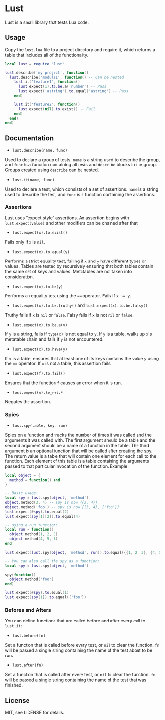 Lust
===

Lust is a small library that tests Lua code.

Usage
---

Copy the `lust.lua` file to a project directory and require it, which returns a table that includes all of the functionality.

```Lua
local lust = require 'lust'

lust.describe('my project', function()
  lust.describe('module1', function() -- Can be nested
    lust.it('feature1', function()
      lust.expect(1).to.be.a('number') -- Pass
      lust.expect('astring').to.equal('astring') -- Pass
    end)

    lust.it('feature2', function()
      lust.expect(nil).to.exist() -- Fail
    end)
  end)
end)
```

Documentation
---

- `lust.describe(name, func)`

Used to declare a group of tests.  `name` is a string used to describe the group, and `func` is a function containing all tests and `describe` blocks in the group.  Groups created using `describe` can be nested.

- `lust.it(name, func)`

Used to declare a test, which consists of a set of assertions.  `name` is a string used to describe the test, and `func` is a function containing the assertions.

### Assertions

Lust uses "expect style" assertions.  An assertion begins with `lust.expect(value)` and other modifiers can be chained after that:

- `lust.expect(x).to.exist()`

Fails only if `x` is `nil`.

- `lust.expect(x).to.equal(y)`

Performs a strict equality test, failing if `x` and `y` have different types or values.  Tables are tested by recursively ensuring that both tables contain the same set of keys and values.  Metatables are not taken into consideration.

- `lust.expect(x).to.be(y)`

Performs an equality test using the `==` operator.  Fails if `x ~= y`.

- `lust.expect(x).to.be.truthy()` and `lust.expect(x).to.be.falsy()`

Truthy fails if `x` is `nil` or `false`.  Falsy fails if `x` is not `nil` or `false`.

- `lust.expect(x).to.be.a(y)`

If `y` is a string, fails if `type(x)` is not equal to `y`.  If `y` is a table, walks up `x`'s metatable chain and fails if `y` is not encountered.

- `lust.expect(x).to.have(y)`

If `x` is a table, ensures that at least one of its keys contains the value `y` using the `==` operator.  If `x` is not a table, this assertion fails.

- `lust.expect(f).to.fail()`

Ensures that the function `f` causes an error when it is run.

- `lust.expect(x).to_not.*`

Negates the assertion.

### Spies

- `lust.spy(table, key, run)`

Spies on a function and tracks the number of times it was called and the arguments it was called with.  The first argument should be a table and the second argument should be a name of a function in the table. The third argument is an optional function that will be called after creating the spy. The return value is a table that will contain one element for each call to the function. Each element of this table is a table containing the arguments passed to that particular invocation of the function.  Example:

```lua
local object = {
  method = function() end
}

-- Basic usage:
local spy = lust.spy(object, 'method')
object.method(3, 4) -- spy is now {{3, 4}}
object.method('foo') -- spy is now {{3, 4}, {'foo'}}
lust.expect(#spy).to.equal(2)
lust.expect(spy[1][2]).to.equal(4)

-- Using a run function:
local run = function()
  object.method(1, 2, 3)
  object.method(4, 5, 6)
end

lust.expect(lust.spy(object, 'method', run)).to.equal({{1, 2, 3}, {4, 5, 6}})

-- You can also call the spy as a function:
local spy = lust.spy(object, 'method')

spy(function()
  object.method('foo')
end)

lust.expect(#spy).to.equal(1)
lust.expect(spy[1]).to.equal({'foo'})
```

### Befores and Afters

You can define functions that are called before and after every call to `lust.it`:

- `lust.before(fn)`

Set a function that is called before every test, or `nil` to clear the function.  `fn` will be passed a single string containing the name of the test about to be run.

- `lust.after(fn)`

Set a function that is called after every test, or `nil` to clear the function.  `fn` will be passed a single string containing the name of the test that was finished.

License
---

MIT, see LICENSE for details.
